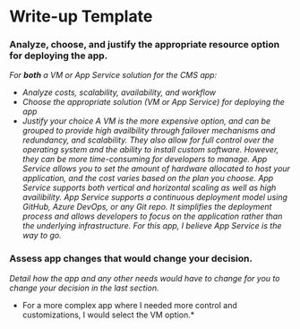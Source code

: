 # Write-up Template

### Analyze, choose, and justify the appropriate resource option for deploying the app.

*For **both** a VM or App Service solution for the CMS app:*
- *Analyze costs, scalability, availability, and workflow*
- *Choose the appropriate solution (VM or App Service) for deploying the app*
- *Justify your choice*
*A VM is the more expensive option, and can be grouped to provide high availbility through failover mechanisms and redundancy, and scalability. They also allow for full control over the operating system and the ability to install custom software. However, they can be more time-consuming for developers to manage. App Service allows you to set the amount of hardware allocated to host your application, and the cost varies based on the plan you choose. App Service supports both vertical and horizontal scaling as well as high availibility. App Service supports a continuous deployment model using GitHub, Azure DevOps, or any Git repo. It simplifies the deployment process and allows developers to focus on the application rather than the underlying infrastructure. For this app, I believe App Service is the way to go.*

### Assess app changes that would change your decision.

*Detail how the app and any other needs would have to change for you to change your decision in the last section.* 
* For a more complex app where I needed more control and customizations, I would select the VM option.*
